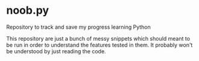 # noob.py
Repository to track and save my progress learning Python

This repository are just a bunch of messy snippets which should meant to be run in order to understand the features tested in them. It probably won't be understood by just reading the code.
